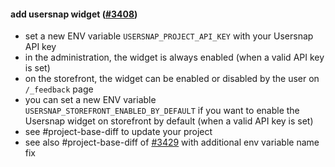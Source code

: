 #### add usersnap widget ([#3408](https://github.com/shopsys/shopsys/pull/3408))

-   set a new ENV variable `USERSNAP_PROJECT_API_KEY` with your Usersnap API key
-   in the administration, the widget is always enabled (when a valid API key is set)
-   on the storefront, the widget can be enabled or disabled by the user on `/_feedback` page
-   you can set a new ENV variable `USERSNAP_STOREFRONT_ENABLED_BY_DEFAULT` if you want to enable the Usersnap widget on storefront by default (when a valid API key is set)
-   see #project-base-diff to update your project
-   see also #project-base-diff of [#3429](https://github.com/shopsys/shopsys/pull/3429) with additional env variable name fix
